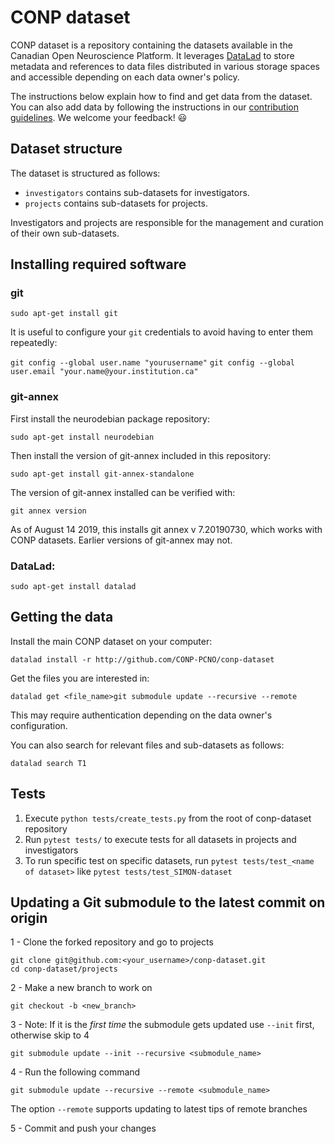 # CONP dataset

CONP dataset is a repository containing the datasets available in the 
Canadian Open Neuroscience Platform. It leverages 
[DataLad](http://datalad.org) to store metadata and references to 
data files distributed in various storage spaces and accessible depending on each data owner's 
policy.

The instructions below explain how to find and get data from the dataset.
You can also add data by following the instructions in our [contribution
guidelines](https://github.com/CONP-PCNO/conp-dataset/blob/master/.github/CONTRIBUTING.md).
We welcome your feedback! :smiley:

## Dataset structure

The dataset is structured as follows:

* `investigators` contains sub-datasets for investigators.
* `projects` contains sub-datasets for projects.

Investigators and projects are responsible for the management and curation 
of their own sub-datasets.

## Installing required software 

### git

```sudo apt-get install git```

It is useful to configure your ```git``` credentials to avoid having to enter them repeatedly: 

```git config --global user.name "yourusername"```
```git config --global user.email "your.name@your.institution.ca"```

### git-annex

First install the neurodebian package repository:

```sudo apt-get install neurodebian```

Then install the version of git-annex included in this repository:

```sudo apt-get install git-annex-standalone```

The version of git-annex installed can be verified with:

```git annex version```

As of August 14 2019, this installs git annex v 7.20190730, which works with CONP datasets.  Earlier versions of git-annex may not.

### DataLad: 

```sudo apt-get install datalad```

## Getting the data

Install the main CONP dataset on your computer:

```console
datalad install -r http://github.com/CONP-PCNO/conp-dataset
```

Get the files you are interested in:

```console
datalad get <file_name>git submodule update --recursive --remote
```

This may require authentication depending on the data owner's configuration.

You can also search for relevant files and sub-datasets as follows:

```console
datalad search T1
```


## Tests

1. Execute `python tests/create_tests.py` from the root of conp-dataset repository
2. Run `pytest tests/` to execute tests for all datasets in projects and investigators
3. To run specific test on specific datasets, run `pytest tests/test_<name of dataset>` like
`pytest tests/test_SIMON-dataset`


## Updating a Git submodule to the latest commit on origin

1 - Clone the forked repository and go to projects
```
git clone git@github.com:<your_username>/conp-dataset.git
cd conp-dataset/projects
```
2 - Make a new branch to work on
```
git checkout -b <new_branch>
```
3 - Note: If it is the *first time* the submodule gets updated use ```--init``` first, otherwise skip to 4
```
git submodule update --init --recursive <submodule_name>
```
4 - Run the following command
```
git submodule update --recursive --remote <submodule_name>
```
The option ```--remote``` supports updating to latest tips of remote branches

5 - Commit and push your changes






